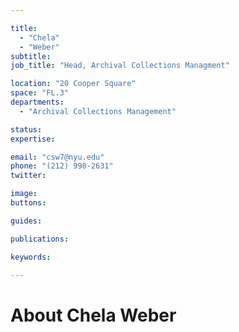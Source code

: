 ```yaml
---

title:
  - "Chela"
  - "Weber"
subtitle: 
job_title: "Head, Archival Collections Managment"

location: "20 Cooper Square"
space: "FL.3"
departments:
  - "Archival Collections Management"

status: 
expertise:

email: "csw7@nyu.edu"
phone: "(212) 998-2631"
twitter: 

image: 
buttons:

guides:

publications:

keywords:

---
```


# About Chela Weber


